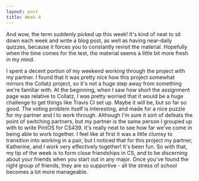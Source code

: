 ```yaml
---
layout: post
title: Week 4
---
```


And wow, the term suddenly picked up this week! It's kind of neat to sit down each week and write a blog post, as well as having near-daily quizzes, because it forces you to constantly revisit the material. Hopefully when the time comes for the test, the material seems a little bit more fresh in my mind. 

I spent a decent portion of my weekend working through the project with my partner. I found that it was pretty nice how this project somewhat mirrors the Collatz project, so it's not a huge step away from something we're familiar with. At the beginning, when I saw how short the assignment page was relative to Collatz, I was pretty worried that it would be a huge challenge to get things like Travis CI set up. Maybe it will be, but so far so good. The voting problem itself is interesting, and made for a nice puzzle for my partner and I to work through. Although I'm sure it sort of defeats the point of switching partners, but my partner is the same person I grouped up with to write PintOS for CS439. It's really neat to see how far we've come in being able to work together. I feel like at first it was a little clumsy to transition into working in a pair, but I noticed that for this project my partner, Katherine, and I work very effectively together! It's been fun. So with that, my tip of the week is to form close friendships in CS, and to be discerning about your friends when you start out in any major. Once you've found the right group of friends, they are so supportive - all the stress of school becomes a lot more manageable. 